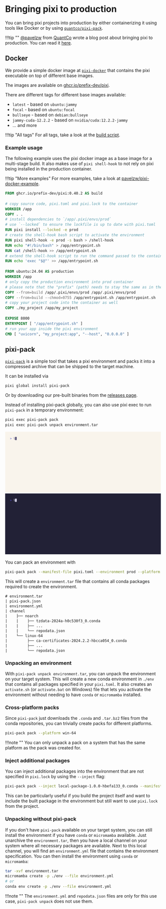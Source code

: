 # Bringing pixi to production

You can bring pixi projects into production by either containerizing it using tools like Docker or by using [`quantco/pixi-pack`](https://github.com/quantco/pixi-pack).

!!!tip ""
    [@pavelzw](https://github.com/pavelzw) from [QuantCo](https://quantco.com) wrote a blog post about bringing pixi to production. You can read it [here](https://tech.quantco.com/blog/pixi-production).

## Docker

<!-- Keep in sync with https://github.com/prefix-dev/pixi-docker/blob/main/README.md -->

We provide a simple docker image at [`pixi-docker`](https://github.com/prefix-dev/pixi-docker) that contains the pixi executable on top of different base images.

The images are available on [ghcr.io/prefix-dev/pixi](https://ghcr.io/prefix-dev/pixi).

There are different tags for different base images available:

- `latest` - based on `ubuntu:jammy`
- `focal` - based on `ubuntu:focal`
- `bullseye` - based on `debian:bullseye`
- `jammy-cuda-12.2.2` - based on `nvidia/cuda:12.2.2-jammy`
- ... and more

!!!tip "All tags"
    For all tags, take a look at the [build script](https://github.com/prefix-dev/pixi-docker/blob/main/.github/workflows/build.yml).

### Example usage

The following example uses the pixi docker image as a base image for a multi-stage build.
It also makes use of `pixi shell-hook` to not rely on pixi being installed in the production container.

!!!tip "More examples"
    For more examples, take a look at [pavelzw/pixi-docker-example](https://github.com/pavelzw/pixi-docker-example).

```Dockerfile
FROM ghcr.io/prefix-dev/pixi:0.40.2 AS build

# copy source code, pixi.toml and pixi.lock to the container
WORKDIR /app
COPY . .
# install dependencies to `/app/.pixi/envs/prod`
# use `--locked` to ensure the lockfile is up to date with pixi.toml
RUN pixi install --locked -e prod
# create the shell-hook bash script to activate the environment
RUN pixi shell-hook -e prod -s bash > /shell-hook
RUN echo "#!/bin/bash" > /app/entrypoint.sh
RUN cat /shell-hook >> /app/entrypoint.sh
# extend the shell-hook script to run the command passed to the container
RUN echo 'exec "$@"' >> /app/entrypoint.sh

FROM ubuntu:24.04 AS production
WORKDIR /app
# only copy the production environment into prod container
# please note that the "prefix" (path) needs to stay the same as in the build container
COPY --from=build /app/.pixi/envs/prod /app/.pixi/envs/prod
COPY --from=build --chmod=0755 /app/entrypoint.sh /app/entrypoint.sh
# copy your project code into the container as well
COPY ./my_project /app/my_project

EXPOSE 8000
ENTRYPOINT [ "/app/entrypoint.sh" ]
# run your app inside the pixi environment
CMD [ "uvicorn", "my_project:app", "--host", "0.0.0.0" ]
```

## pixi-pack

<!-- Keep in sync with https://github.com/quantco/pixi-pack/blob/main/README.md -->

[`pixi-pack`](https://github.com/quantco/pixi-pack) is a simple tool that takes a pixi environment and packs it into a compressed archive that can be shipped to the target machine.

It can be installed via

```bash
pixi global install pixi-pack
```

Or by downloading our pre-built binaries from the [releases page](https://github.com/quantco/pixi-pack/releases).

Instead of installing pixi-pack globally, you can also use pixi exec to run `pixi-pack` in a temporary environment:

```bash
pixi exec pixi-pack pack
pixi exec pixi-pack unpack environment.tar
```

![pixi-pack demo](https://raw.githubusercontent.com/quantco/pixi-pack/refs/heads/main/.github/assets/demo/demo-light.gif#only-light)
![pixi-pack demo](https://raw.githubusercontent.com/quantco/pixi-pack/refs/heads/main/.github/assets/demo/demo-dark.gif#only-dark)

You can pack an environment with

```bash
pixi-pack pack --manifest-file pixi.toml --environment prod --platform linux-64
```

This will create a `environment.tar` file that contains all conda packages required to create the environment.

```plain
# environment.tar
| pixi-pack.json
| environment.yml
| channel
|    ├── noarch
|    |    ├── tzdata-2024a-h0c530f3_0.conda
|    |    ├── ...
|    |    └── repodata.json
|    └── linux-64
|         ├── ca-certificates-2024.2.2-hbcca054_0.conda
|         ├── ...
|         └── repodata.json
```

### Unpacking an environment

With `pixi-pack unpack environment.tar`, you can unpack the environment on your target system. This will create a new conda environment in `./env` that contains all packages specified in your `pixi.toml`. It also creates an `activate.sh` (or `activate.bat` on Windows) file that lets you activate the environment without needing to have `conda` or `micromamba` installed.

### Cross-platform packs

Since `pixi-pack` just downloads the `.conda` and `.tar.bz2` files from the conda repositories, you can trivially create packs for different platforms.

```bash
pixi-pack pack --platform win-64
```

!!!note ""
    You can only unpack a pack on a system that has the same platform as the pack was created for.

### Inject additional packages

You can inject additional packages into the environment that are not specified in `pixi.lock` by using the `--inject` flag:

```bash
pixi-pack pack --inject local-package-1.0.0-hbefa133_0.conda --manifest-pack pixi.toml
```

This can be particularly useful if you build the project itself and want to include the built package in the environment but still want to use `pixi.lock` from the project.

### Unpacking without pixi-pack

If you don't have `pixi-pack` available on your target system, you can still install the environment if you have `conda` or `micromamba` available.
Just unarchive the `environment.tar`, then you have a local channel on your system where all necessary packages are available.
Next to this local channel, you will find an `environment.yml` file that contains the environment specification.
You can then install the environment using `conda` or `micromamba`:

```bash
tar -xvf environment.tar
micromamba create -p ./env --file environment.yml
# or
conda env create -p ./env --file environment.yml
```

!!!note ""
    The `environment.yml` and `repodata.json` files are only for this use case, `pixi-pack unpack` does not use them.
